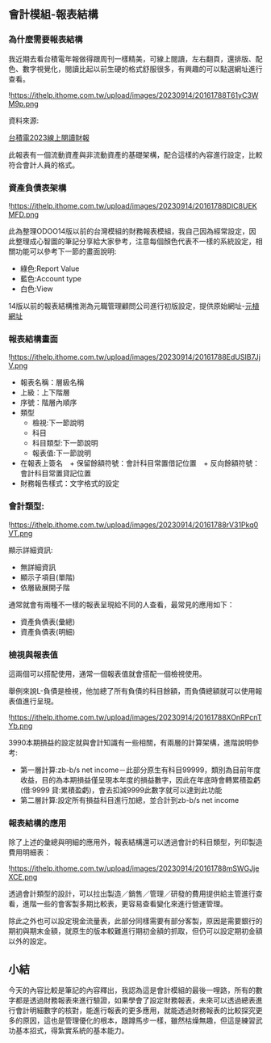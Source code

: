## 會計模組-報表結構

### 為什麼需要報表結構

我近期去看台積電年報做得跟周刊一樣精美，可線上閱讀，左右翻頁，還排版、配色、數字視覺化，閱讀比起以前生硬的格式舒服很多，有興趣的可以點選網址進行查看。

!https://ithelp.ithome.com.tw/upload/images/20230914/20161788T61yC3WM9p.png

資料來源:

[台積電2023線上閱讀財報](https://investor.tsmc.com/static/annualReports/2022/chinese/ebook/index.html)

此報表有一個流動資產與非流動資產的基礎架構，配合這樣的內容進行設定，比較符合會計人員的格式。

### 資產負債表架構

!https://ithelp.ithome.com.tw/upload/images/20230914/20161788DlC8UEKMFD.png

此為整理ODOO14版以前的台灣模組的財務報表模組，我自己因為經常設定，因此整理成心智圖的筆記分享給大家參考，注意每個顏色代表不一樣的系統設定，相關功能可以參考下一節的畫面說明:

- 綠色:Report Value
- 藍色:Account type
- 白色:View

14版以前的報表結構推測為元職管理顧問公司進行初版設定，提供原始網址-[元植網址](https://www.yuanchih-consult.com/blog/odoo-1/post/odooodoo-15)

### 報表結構畫面

!https://ithelp.ithome.com.tw/upload/images/20230914/20161788EdUSIB7JjV.png

- 報表名稱：層級名稱
- 上級：上下階層
- 序號：階層內順序
- 類型
    - 檢視:下一節說明
    - 科目
    - 科目類型:下一節說明
    - 報表值:下一節說明
- 在報表上簽名　+ 保留餘額符號：會計科目常置借記位置　+ 反向餘額符號：會計科目常置貸記位置
- 財務報告樣式：文字格式的設定

### 會計類型:

!https://ithelp.ithome.com.tw/upload/images/20230914/20161788rV31Pkq0VT.png

顯示詳細資訊:

- 無詳細資訊
- 顯示子項目(單階)
- 依層級展開子階

通常就會有兩種不一樣的報表呈現給不同的人查看，最常見的應用如下：

- 資產負債表(彙總)
- 資產負債表(明細)

### 檢視與報表值

這兩個可以搭配使用，通常一個報表值就會搭配一個檢視使用。

舉例來說L-負債是檢視，他加總了所有負債的科目餘額，而負債總額就可以使用報表值進行呈現。

!https://ithelp.ithome.com.tw/upload/images/20230914/20161788XOnRPcnTYb.png

3990本期損益的設定就與會計知識有一些相關，有兩層的計算架構，進階說明參考:

- 第一層計算:zb-b/s net income－此部分原生有科目99999，類別為目前年度收益，目的為本期損益僅呈現本年度的損益數字，因此在年底時會轉累積盈虧(借:9999 貸:累積盈虧)，會去扣減9999此數字就可以達到此功能
- 第二層計算:設定所有損益科目進行加總，並合計到zb-b/s net income

### 報表結構的應用

除了上述的彙總與明細的應用外，報表結構還可以透過會計的科目類型，列印製造費用明細表：

!https://ithelp.ithome.com.tw/upload/images/20230914/20161788mSWGJjeXCE.png

透過會計類型的設計，可以拉出製造／銷售／管理／研發的費用提供給主管進行查看，進階一些的會客製多期比較表，更容易查看變化來進行營運管理。

除此之外也可以設定現金流量表，此部分同樣需要有部分客製，原因是需要銀行的期初與期末金額，就原生的版本較難進行期初金額的抓取，但仍可以設定期初金額以外的設定。

## 小結

今天的內容比較是筆記的內容釋出，我認為這是會計模組的最後一哩路，所有的數字都是透過財務報表來進行驗證，如果學會了設定財務報表，未來可以透過總表進行會計明細數字的核對，能進行報表的更多應用，就能透過財務報表的比較探究更多的原因，這也是管理優化的根本，跟蹲馬步一樣，雖然枯燥無趣，但這是練習武功基本招式，得紮實系統的基本能力。
